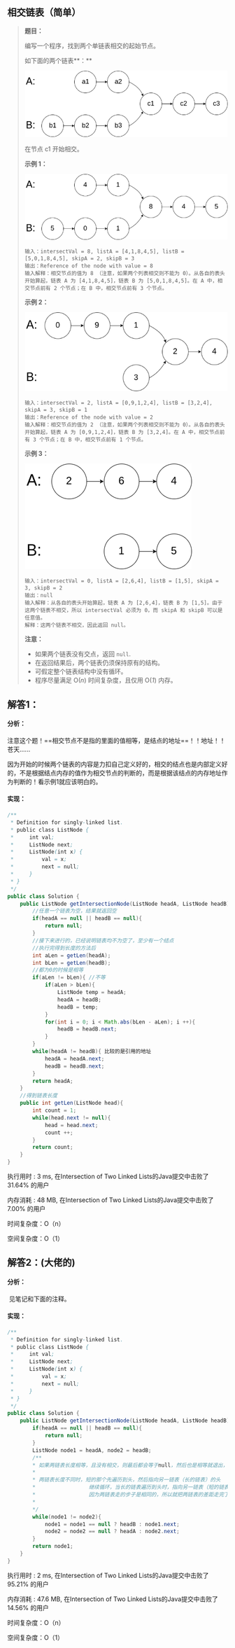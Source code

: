 ## 相交链表（简单）

> **题目：**
>
> 编写一个程序，找到两个单链表相交的起始节点。
>
> 如下面的两个链表**：**
>
> [![img](pics/160_statement.png)](https://assets.leetcode-cn.com/aliyun-lc-upload/uploads/2018/12/14/160_statement.png)
>
> 在节点 c1 开始相交。
>
>  
>
> **示例 1：**
>
> [![img](pics/160_example_1.png)](https://assets.leetcode.com/uploads/2018/12/13/160_example_1.png)
>
> ```
> 输入：intersectVal = 8, listA = [4,1,8,4,5], listB = [5,0,1,8,4,5], skipA = 2, skipB = 3
> 输出：Reference of the node with value = 8
> 输入解释：相交节点的值为 8 （注意，如果两个列表相交则不能为 0）。从各自的表头开始算起，链表 A 为 [4,1,8,4,5]，链表 B 为 [5,0,1,8,4,5]。在 A 中，相交节点前有 2 个节点；在 B 中，相交节点前有 3 个节点。
> ```
>
>  
>
> **示例 2：**
>
> [![img](pics/160_example_2.png)](https://assets.leetcode.com/uploads/2018/12/13/160_example_2.png)
>
> ```
> 输入：intersectVal = 2, listA = [0,9,1,2,4], listB = [3,2,4], skipA = 3, skipB = 1
> 输出：Reference of the node with value = 2
> 输入解释：相交节点的值为 2 （注意，如果两个列表相交则不能为 0）。从各自的表头开始算起，链表 A 为 [0,9,1,2,4]，链表 B 为 [3,2,4]。在 A 中，相交节点前有 3 个节点；在 B 中，相交节点前有 1 个节点。
> ```
>
>  
>
> **示例 3：**
>
> [![img](pics/160_example_3.png)](https://assets.leetcode.com/uploads/2018/12/13/160_example_3.png)
>
> ```
> 输入：intersectVal = 0, listA = [2,6,4], listB = [1,5], skipA = 3, skipB = 2
> 输出：null
> 输入解释：从各自的表头开始算起，链表 A 为 [2,6,4]，链表 B 为 [1,5]。由于这两个链表不相交，所以 intersectVal 必须为 0，而 skipA 和 skipB 可以是任意值。
> 解释：这两个链表不相交，因此返回 null。
> ```
>
>  
>
> **注意：**
>
> - 如果两个链表没有交点，返回 `null`.
> - 在返回结果后，两个链表仍须保持原有的结构。
> - 可假定整个链表结构中没有循环。
> - 程序尽量满足 O(*n*) 时间复杂度，且仅用 O(*1*) 内存。

## 解答1：

#### 分析：

​	注意这个题！==相交节点不是指的里面的值相等，是结点的地址==！！地址！！苍天......

​	因为开始的时候两个链表的内容是力扣自己定义好的，相交的结点也是内部定义好的，不是根据结点内存的值作为相交节点的判断的，而是根据该结点的内存地址作为判断的！看示例1就应该明白的。

#### 实现：

```java
/**
 * Definition for singly-linked list.
 * public class ListNode {
 *     int val;
 *     ListNode next;
 *     ListNode(int x) {
 *         val = x;
 *         next = null;
 *     }
 * }
 */
public class Solution {
    public ListNode getIntersectionNode(ListNode headA, ListNode headB) {
        //任意一个链表为空，结果就返回空
        if(headA == null || headB == null){
            return null;
        }
        //接下来进行的，已经说明链表均不为空了，至少有一个结点
        //执行完得到长度的方法后
        int aLen = getLen(headA); 
        int bLen = getLen(headB);
        //都为0的时候是相等
        if(aLen != bLen){ //不等
            if(aLen > bLen){
                ListNode temp = headA;
                headA = headB;
                headB = temp;
            }
            for(int i = 0; i < Math.abs(bLen - aLen); i ++){
                headB = headB.next;
            }
        }
        while(headA != headB){ 比较的是引用的地址
            headA = headA.next;
            headB = headB.next;
        }
        return headA;
    }
    //得到链表长度
    public int getLen(ListNode head){
        int count = 1;
        while(head.next != null){
            head = head.next;
            count ++;
        }
        return count;
    }
}
```

执行用时 : 3 ms, 在Intersection of Two Linked Lists的Java提交中击败了31.64% 的用户

内存消耗 : 48 MB, 在Intersection of Two Linked Lists的Java提交中击败了7.00% 的用户

时间复杂度：O（n）

空间复杂度：O（1）

## 解答2：(大佬的)

#### 分析：

​	见笔记和下面的注释。

#### 实现：

```java
/**
 * Definition for singly-linked list.
 * public class ListNode {
 *     int val;
 *     ListNode next;
 *     ListNode(int x) {
 *         val = x;
 *         next = null;
 *     }
 * }
 */
public class Solution {
    public ListNode getIntersectionNode(ListNode headA, ListNode headB) {
        if(headA == null || headB == null){
            return null;
        }
        ListNode node1 = headA, node2 = headB;
        /**
        * 如果两链表长度相等，且没有相交，则最后都会等于null，然后也是相等就退出，返回null了
        * 
        * 两链表长度不同时，短的那个先遍历到头，然后指向另一链表（长的链表）的头
        *                 继续循环，当长的链表遍历到头时，指向另一链表（短的链表）的头
        *                 因为两链表走的步子是相同的，所以就把两链表的差距走完了
        * 
        */
        while(node1 != node2){
            node1 = node1 == null ? headB : node1.next;
            node2 = node2 == null ? headA : node2.next;
        }
        return node1;
    }
}
```

执行用时 : 2 ms, 在Intersection of Two Linked Lists的Java提交中击败了95.21% 的用户

内存消耗 : 47.6 MB, 在Intersection of Two Linked Lists的Java提交中击败了14.56% 的用户

时间复杂度：O（n）

空间复杂度：O（1）

